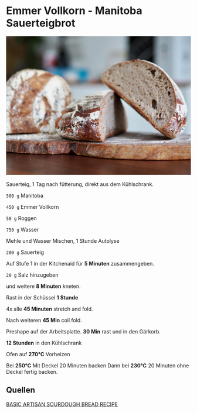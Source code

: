 # Emmer Vollkorn - Manitoba Sauerteigbrot

![EmmerVollkorn](bilder/EmmerVollkorn.jpg)

Sauerteig, 1 Tag nach fütterung, direkt aus dem Kühlschrank. 

`500 g` Manitoba

`450 g` Emmer Vollkorn

`50 g` Roggen

`750 g` Wasser

Mehle und Wasser Mischen, 1 Stunde Autolyse

`200 g` Sauerteig

Auf Stufe 1 in der Kitchenaid für **5 Minuten** zusammengeben.

`20 g` Salz hinzugeben

und weitere **8 Minuten** kneten.

Rast in der Schüssel **1 Stunde**

4x alle **45 Minuten** stretch and fold.

Nach weiteren **45 Min** coil fold.

Preshape auf der Arbeitsplatte. **30 Min** rast und in den Gärkorb.

**12 Stunden** in den Kühlschrank

Ofen auf **270°C** Vorheizen

Bei **250°C** Mit Deckel 20 Minuten backen
Dann bei **230°C** 20 Minuten ohne Deckel fertig backen.

## Quellen

[BASIC ARTISAN SOURDOUGH BREAD RECIPE](https://tasteofartisan.com/artisan-sourdough-bread-recipe/)